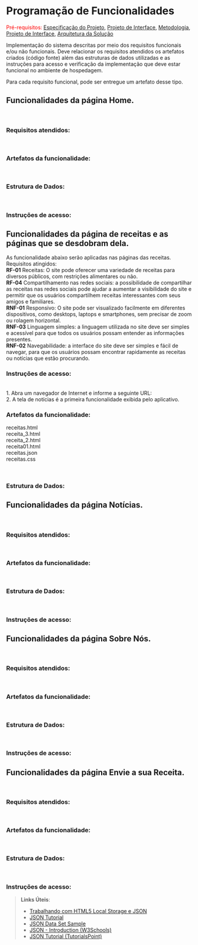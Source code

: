 # Programação de Funcionalidades

<span style="color:red">Pré-requisitos: <a href="2-Especificação do Projeto.md"> Especificação do Projeto</a></span>, <a href="3-Projeto de Interface.md"> Projeto de Interface</a>, <a href="4-Metodologia.md"> Metodologia</a>, <a href="3-Projeto de Interface.md"> Projeto de Interface</a>, <a href="5-Arquitetura da Solução.md"> Arquitetura da Solução</a>

Implementação do sistema descritas por meio dos requisitos funcionais e/ou não funcionais. Deve relacionar os requisitos atendidos os artefatos criados (código fonte) além das estruturas de dados utilizadas e as instruções para acesso e verificação da implementação que deve estar funcional no ambiente de hospedagem.

Para cada requisito funcional, pode ser entregue um artefato desse tipo. 

<h2>Funcionalidades da página Home. </h2>
<br><h3>Requisitos atendidos:</h3>
<br><h3>Artefatos da funcionalidade:</h3>
<br><h3>Estrutura de Dados:</h3>
<br><h3>Instruções de acesso:</h3>

<h2>Funcionalidades da página de receitas e as páginas que se desdobram dela. </h2>
As funcionalidade abaixo serão aplicadas nas páginas das receitas. Requisitos atingidos: 
<br> <b> RF-01</b>	Receitas: O site pode oferecer uma variedade de receitas para diversos públicos, com restrições alimentares ou não.
<br> <b>RF-04</b>	Compartilhamento nas redes sociais: a possibilidade de compartilhar as receitas nas redes sociais pode ajudar a aumentar a visibilidade do site e permitir que os usuários compartilhem receitas interessantes com seus amigos e familiares.
<br> <b>RNF-01</b>	Responsivo: O site pode ser visualizado facilmente em diferentes dispositivos, como desktops, laptops e smartphones, sem precisar de zoom ou rolagem horizontal.
<br> <b>RNF-03</b>	Linguagem simples: a linguagem utilizada no site deve ser simples e acessível para que todos os usuários possam entender as informações presentes.
<br> <b>RNF-02</b>	Navegabilidade: a interface do site deve ser simples e fácil de navegar, para que os usuários possam encontrar rapidamente as receitas ou notícias que estão procurando.
<br><h3>Instruções de acesso:</h3>
<br>1.	Abra um navegador de Internet e informe a seguinte URL: 
<br>2.	A tela de notícias é a primeira funcionalidade exibida pelo aplicativo.
<br><h3>Artefatos da funcionalidade:</h3>
receitas.html
<br>receita_3.html
<br>receita_2.html
<br>receita01.html
<br>receitas.json
<br>receitas.css

<br><h3>Estrutura de Dados:



<h2>Funcionalidades da página Notícias. </h2>
<br><h3>Requisitos atendidos:</h3>
<br><h3>Artefatos da funcionalidade:</h3>
<br><h3>Estrutura de Dados:</h3>
<br><h3>Instruções de acesso:</h3>

<h2>Funcionalidades da página Sobre Nós. </h2>
<br><h3>Requisitos atendidos:</h3>
<br><h3>Artefatos da funcionalidade:</h3>
<br><h3>Estrutura de Dados:</h3>
<br><h3>Instruções de acesso:</h3>

<h2>Funcionalidades da página Envie a sua Receita. </h2>
<br><h3>Requisitos atendidos:</h3>
<br><h3>Artefatos da funcionalidade:</h3>
<br><h3>Estrutura de Dados:</h3>
<br><h3>Instruções de acesso:</h3>

> **Links Úteis**:
>
> - [Trabalhando com HTML5 Local Storage e JSON](https://www.devmedia.com.br/trabalhando-com-html5-local-storage-e-json/29045)
> - [JSON Tutorial](https://www.w3resource.com/JSON)
> - [JSON Data Set Sample](https://opensource.adobe.com/Spry/samples/data_region/JSONDataSetSample.html)
> - [JSON - Introduction (W3Schools)](https://www.w3schools.com/js/js_json_intro.asp)
> - [JSON Tutorial (TutorialsPoint)](https://www.tutorialspoint.com/json/index.htm)